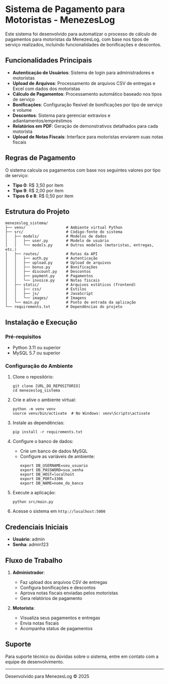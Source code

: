 # Sistema de Pagamento para Motoristas - MenezesLog

Este sistema foi desenvolvido para automatizar o processo de cálculo de pagamentos para motoristas da MenezesLog, com base nos tipos de serviço realizados, incluindo funcionalidades de bonificações e descontos.

## Funcionalidades Principais

- **Autenticação de Usuários**: Sistema de login para administradores e motoristas
- **Upload de Arquivos**: Processamento de arquivos CSV de entregas e Excel com dados dos motoristas
- **Cálculo de Pagamentos**: Processamento automático baseado nos tipos de serviço
- **Bonificações**: Configuração flexível de bonificações por tipo de serviço e volume
- **Descontos**: Sistema para gerenciar extravios e adiantamentos/empréstimos
- **Relatórios em PDF**: Geração de demonstrativos detalhados para cada motorista
- **Upload de Notas Fiscais**: Interface para motoristas enviarem suas notas fiscais

## Regras de Pagamento

O sistema calcula os pagamentos com base nos seguintes valores por tipo de serviço:

- **Tipo 0**: R$ 3,50 por item
- **Tipo 9**: R$ 2,00 por item
- **Tipos 6 e 8**: R$ 0,50 por item

## Estrutura do Projeto

```
menezeslog_sistema/
├── venv/                  # Ambiente virtual Python
├── src/                   # Código-fonte do sistema
│   ├── models/            # Modelos de dados
│   │   ├── user.py        # Modelo de usuário
│   │   └── models.py      # Outros modelos (motoristas, entregas, etc.)
│   ├── routes/            # Rotas da API
│   │   ├── auth.py        # Autenticação
│   │   ├── upload.py      # Upload de arquivos
│   │   ├── bonus.py       # Bonificações
│   │   ├── discount.py    # Descontos
│   │   ├── payment.py     # Pagamentos
│   │   └── invoice.py     # Notas fiscais
│   ├── static/            # Arquivos estáticos (frontend)
│   │   ├── css/           # Estilos
│   │   ├── js/            # JavaScript
│   │   └── images/        # Imagens
│   └── main.py            # Ponto de entrada da aplicação
└── requirements.txt       # Dependências do projeto
```

## Instalação e Execução

### Pré-requisitos

- Python 3.11 ou superior
- MySQL 5.7 ou superior

### Configuração do Ambiente

1. Clone o repositório:
   ```
   git clone [URL_DO_REPOSITORIO]
   cd menezeslog_sistema
   ```

2. Crie e ative o ambiente virtual:
   ```
   python -m venv venv
   source venv/bin/activate  # No Windows: venv\Scripts\activate
   ```

3. Instale as dependências:
   ```
   pip install -r requirements.txt
   ```

4. Configure o banco de dados:
   - Crie um banco de dados MySQL
   - Configure as variáveis de ambiente:
     ```
     export DB_USERNAME=seu_usuario
     export DB_PASSWORD=sua_senha
     export DB_HOST=localhost
     export DB_PORT=3306
     export DB_NAME=nome_do_banco
     ```

5. Execute a aplicação:
   ```
   python src/main.py
   ```

6. Acesse o sistema em `http://localhost:5000`

## Credenciais Iniciais

- **Usuário**: admin
- **Senha**: admin123

## Fluxo de Trabalho

1. **Administrador**:
   - Faz upload dos arquivos CSV de entregas
   - Configura bonificações e descontos
   - Aprova notas fiscais enviadas pelos motoristas
   - Gera relatórios de pagamento

2. **Motorista**:
   - Visualiza seus pagamentos e entregas
   - Envia notas fiscais
   - Acompanha status de pagamentos

## Suporte

Para suporte técnico ou dúvidas sobre o sistema, entre em contato com a equipe de desenvolvimento.

---

Desenvolvido para MenezesLog © 2025
